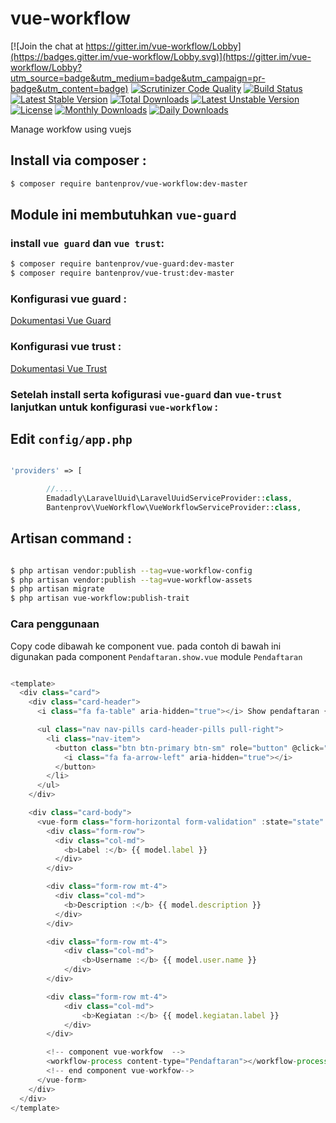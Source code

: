 # vue-workflow

[![Join the chat at https://gitter.im/vue-workflow/Lobby](https://badges.gitter.im/vue-workflow/Lobby.svg)](https://gitter.im/vue-workflow/Lobby?utm_source=badge&utm_medium=badge&utm_campaign=pr-badge&utm_content=badge)
[![Scrutinizer Code Quality](https://scrutinizer-ci.com/g/bantenprov/vue-workflow/badges/quality-score.png?b=master)](https://scrutinizer-ci.com/g/bantenprov/vue-workflow/?branch=master)
[![Build Status](https://scrutinizer-ci.com/g/bantenprov/vue-workflow/badges/build.png?b=master)](https://scrutinizer-ci.com/g/bantenprov/vue-workflow/build-status/master)
[![Latest Stable Version](https://poser.pugx.org/bantenprov/vue-workflow/v/stable)](https://packagist.org/packages/bantenprov/vue-workflow)
[![Total Downloads](https://poser.pugx.org/bantenprov/vue-workflow/downloads)](https://packagist.org/packages/bantenprov/vue-workflow)
[![Latest Unstable Version](https://poser.pugx.org/bantenprov/vue-workflow/v/unstable)](https://packagist.org/packages/bantenprov/vue-workflow)
[![License](https://poser.pugx.org/bantenprov/vue-workflow/license)](https://packagist.org/packages/bantenprov/vue-workflow)
[![Monthly Downloads](https://poser.pugx.org/bantenprov/vue-workflow/d/monthly)](https://packagist.org/packages/bantenprov/vue-workflow)
[![Daily Downloads](https://poser.pugx.org/bantenprov/vue-workflow/d/daily)](https://packagist.org/packages/bantenprov/vue-workflow)

Manage workfow using vuejs


## Install via composer :

```bash
$ composer require bantenprov/vue-workflow:dev-master
```

## Module ini membutuhkan `vue-guard`

### install `vue guard` dan `vue trust`:
```bash
$ composer require bantenprov/vue-guard:dev-master
$ composer require bantenprov/vue-trust:dev-master
```
### Konfigurasi vue guard :
<a href="https://github.com/bantenprov/vue-guard" target="_blank">Dokumentasi Vue Guard</a>

### Konfigurasi vue trust :
<a href="https://github.com/bantenprov/vue-trust" target="_blank">Dokumentasi Vue Trust</a>

### Setelah install serta kofigurasi `vue-guard` dan `vue-trust` lanjutkan untuk konfigurasi `vue-workflow` :

## Edit `config/app.php`

```php

'providers' => [        

        //....
        Emadadly\LaravelUuid\LaravelUuidServiceProvider::class,
        Bantenprov\VueWorkflow\VueWorkflowServiceProvider::class,

```

## Artisan command :

```bash

$ php artisan vendor:publish --tag=vue-workflow-config
$ php artisan vendor:publish --tag=vue-workflow-assets
$ php artisan migrate
$ php artisan vue-workflow:publish-trait

```


### Cara penggunaan

Copy code dibawah ke component vue.
pada contoh di bawah ini digunakan pada component `Pendaftaran.show.vue` module `Pendaftaran`

```javascript

<template>
  <div class="card">
    <div class="card-header">
      <i class="fa fa-table" aria-hidden="true"></i> Show pendaftaran {{ model.label }}

      <ul class="nav nav-pills card-header-pills pull-right">
        <li class="nav-item">
          <button class="btn btn-primary btn-sm" role="button" @click="back">
            <i class="fa fa-arrow-left" aria-hidden="true"></i>
          </button>
        </li>
      </ul>
    </div>

    <div class="card-body">
      <vue-form class="form-horizontal form-validation" :state="state" @submit.prevent="onSubmit">
        <div class="form-row">
          <div class="col-md">
            <b>Label :</b> {{ model.label }}
          </div>
        </div>

        <div class="form-row mt-4">
          <div class="col-md">
            <b>Description :</b> {{ model.description }}
          </div>
        </div>

        <div class="form-row mt-4">
            <div class="col-md">
                <b>Username :</b> {{ model.user.name }}
            </div>
        </div>

        <div class="form-row mt-4">
            <div class="col-md">
                <b>Kegiatan :</b> {{ model.kegiatan.label }}
            </div>
        </div>

        <!-- component vue-workfow  -->
        <workflow-process content-type="Pendaftaran"></workflow-process>
        <!-- end component vue-workfow-->
      </vue-form>
    </div>
  </div>
</template>

```


